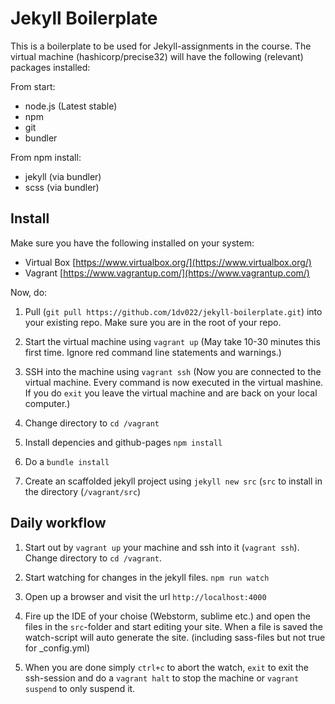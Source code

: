 # Jekyll Boilerplate

This is a boilerplate to be used for Jekyll-assignments in the course. The virtual machine (hashicorp/precise32) will have the following (relevant) packages installed:

From start:
* node.js (Latest stable)
* npm
* git 
* bundler

From npm install:
* jekyll (via bundler)
* scss (via bundler)


## Install
Make sure you have the following installed on your system:
* Virtual Box [https://www.virtualbox.org/](https://www.virtualbox.org/)
* Vagrant [https://www.vagrantup.com/](https://www.vagrantup.com/)

Now, do:

1. Pull (`git pull https://github.com/1dv022/jekyll-boilerplate.git`) into your existing repo. Make sure you are in the root of your repo.

2. Start the virtual machine using `vagrant up` (May take 10-30 minutes this first time. Ignore red command line statements and warnings.)

3. SSH into the machine using  `vagrant ssh` (Now you are connected to the virtual machine. Every command is now executed in the virtual mashine. If you do `exit` you leave the virtual machine and are back on your local computer.)

4. Change directory to `cd /vagrant`

5. Install depencies and github-pages `npm install`

6. Do a `bundle install`

7. Create an scaffolded jekyll project using `jekyll new src` (`src` to install in the directory (`/vagrant/src`)

## Daily workflow
1. Start out by `vagrant up` your machine and ssh into it (`vagrant ssh`). Change directory to `cd /vagrant`.

2. Start watching for changes in the jekyll files. `npm run watch`

3. Open up a browser and visit the url `http://localhost:4000`

4. Fire up the IDE of your choise (Webstorm, sublime etc.) and open the files in the `src`-folder and start editing your site. When a file is saved the watch-script will auto generate the site. (including sass-files but not true for _config.yml)

5. When you are done simply `ctrl+c` to abort the watch, `exit` to  exit the ssh-session and do a `vagrant halt` to stop the machine or `vagrant suspend` to only suspend it.
